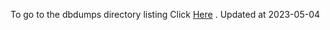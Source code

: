 To go to the dbdumps directory listing Click [Here](https://ipfs.io/ipfs/bafkreigblcksntvbtku2ineaxpcrr7rzl3aitg464z3kqexsbjzl5iip4y) . Updated at 2023-05-04